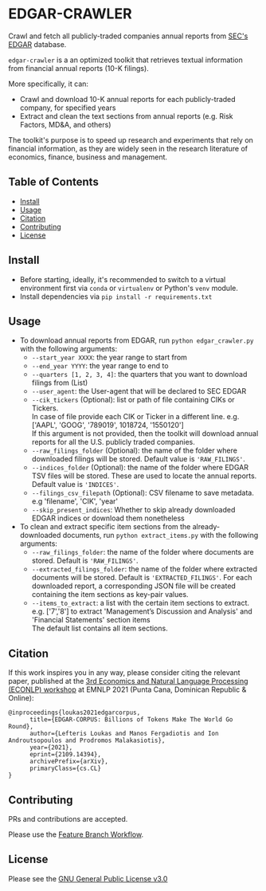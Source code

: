 # EDGAR-CRAWLER
Crawl and fetch all publicly-traded companies annual reports from [SEC's EDGAR](https://www.sec.gov/edgar.shtml) database.

`edgar-crawler` is a an optimized toolkit that retrieves textual information from financial annual reports (10-K filings).

More specifically, it can:
- Crawl and download 10-K annual reports for each publicly-traded company, for specified years 
- Extract and clean the text sections from annual reports (e.g. Risk Factors, MD&A, and others)    

The toolkit's purpose is to speed up research and experiments that rely on financial information, as they are widely seen in the research literature of economics, finance, business and management.

## Table of Contents
- [Install](#install)
- [Usage](#usage)
- [Citation](#citation)
- [Contributing](#contributing)
- [License](#license)

## Install
- Before starting, ideally, it's recommended to switch to a virtual environment first via `conda` or `virtualenv` or Python's `venv` module.
- Install dependencies via `pip install -r requirements.txt`

## Usage
- To download annual reports from EDGAR, run `python edgar_crawler.py` with the following arguments:
  - `--start_year XXXX`: the year range to start from
  - `--end_year YYYY`: the year range to end to
  - `--quarters [1, 2, 3, 4]`: the quarters that you want to download filings from (List)
  - `--user_agent`: the User-agent that will be declared to SEC EDGAR
  - `--cik_tickers` (Optional): list or path of file containing CIKs or Tickers. <br>
    In case of file provide each CIK or Ticker in a different line. e.g. ['AAPL', 'GOOG', '789019', 1018724, '1550120'] <br>
  If this argument is not provided, then the toolkit will download annual reports for all the U.S. publicly traded companies.
  - `--raw_filings_folder` (Optional): the name of the folder where downloaded filings will be stored. Default value is `'RAW_FILINGS'`.
  - `--indices_folder` (Optional): the name of the folder where EDGAR TSV files will be stored. These are used to locate the annual reports. Default value is `'INDICES'`.
  - `--filings_csv_filepath` (Optional): CSV filename to save metadata. e.g 'filename', 'CIK', 'year'
  - `--skip_present_indices`: Whether to skip already downloaded EDGAR indices or download them nonetheless 
- To clean and extract specific item sections from the already-downloaded documents, run `python extract_items.py` with the following arguments: 
  - `--raw_filings_folder`: the name of the folder where documents are stored. Default is `'RAW_FILINGS'`.
  - `--extracted_filings_folder`: the name of the folder where extracted documents will be stored. Default is `'EXTRACTED_FILINGS'`. For each downloaded report, a corresponding JSON file will be created containing the item sections as key-pair values.
  - `--items_to_extract`: a list with the certain item sections to extract. e.g. ['7','8'] to extract 'Management’s Discussion and Analysis' and 'Financial Statements' section items<br>
    The default list contains all item sections.

## Citation
If this work inspires you in any way, please consider citing the relevant paper, published at the [3rd Economics and Natural Language Processing (ECONLP) workshop](https://lt3.ugent.be/econlp/) at EMNLP 2021 (Punta Cana, Dominican Republic & Online):
```
@inproceedings{loukas2021edgarcorpus,
      title={EDGAR-CORPUS: Billions of Tokens Make The World Go Round}, 
      author={Lefteris Loukas and Manos Fergadiotis and Ion Androutsopoulos and Prodromos Malakasiotis},
      year={2021},
      eprint={2109.14394},
      archivePrefix={arXiv},
      primaryClass={cs.CL}
}
```
## Contributing
PRs and contributions are accepted.
 
Please use the [Feature Branch Workflow](https://www.atlassian.com/git/tutorials/comparing-workflows/feature-branch-workflow).

## License
Please see the [GNU General Public License v3.0](https://github.com/nlpaueb/edgar-crawler/blob/main/LICENSE)
